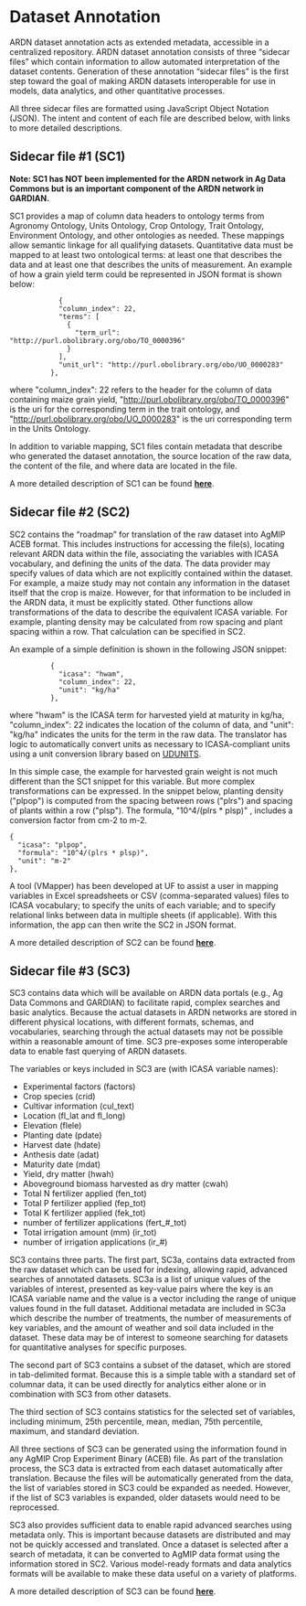 # Dataset Annotation

ARDN dataset annotation acts as extended metadata, accessible in a centralized repository. ARDN dataset annotation consists of three “sidecar files” which contain information to allow automated interpretation of the dataset contents. Generation of these annotation “sidecar files” is the first step toward the goal of making ARDN datasets interoperable for use in models, data analytics, and other quantitative processes. 

All three sidecar files are formatted using JavaScript Object Notation (JSON). The intent and content of each file are described below, with links to more detailed descriptions. 

## Sidecar file #1 (SC1) 

**Note: SC1 has NOT been implemented for the ARDN network in Ag Data Commons but is an important component of the ARDN network in GARDIAN.**

SC1 provides a map of column data headers to ontology terms from Agronomy Ontology, Units Ontology, Crop Ontology, Trait Ontology, Environment Ontology, and other ontologies as needed. These mappings allow semantic linkage for all qualifying datasets. Quantitative data must be mapped to at least two ontological terms: at least one that describes the data and at least one that describes the units of measurement. An example of how a grain yield term could be represented in JSON format is shown below:


                {
                "column_index": 22,
                "terms": [
                  {
                    "term_url": "http://purl.obolibrary.org/obo/TO_0000396"
                  }
                ], 
                "unit_url": "http://purl.obolibrary.org/obo/UO_0000283"
              },

where "column_index": 22 refers to the header for the column of data containing maize grain yield, "http://purl.obolibrary.org/obo/TO_0000396" is the uri  for the corresponding term in the trait ontology, and "http://purl.obolibrary.org/obo/UO_0000283" is the uri corresponding term in the Units Ontology. 

In addition to variable mapping, SC1 files contain metadata that describe who generated the dataset annotation, the source location of the raw data, the content of the file, and where data are located in the file. 

A more detailed description of SC1 can be found **[here](Annotation_SC1.md)**.

## Sidecar file #2 (SC2) 

SC2 contains the “roadmap” for translation of the raw dataset into AgMIP ACEB format. This includes instructions for accessing the file(s), locating relevant ARDN data within the file, associating the variables with ICASA vocabulary, and defining the units of the data. The data provider may specify values of data which are not explicitly contained within the dataset. For example, a maize study may not contain any information in the dataset itself that the crop is maize. However, for that information to be included in the ARDN data, it must be explicitly stated. Other functions allow transformations of the data to describe the equivalent ICASA variable. For example, planting density may be calculated from row spacing and plant spacing within a row. That calculation can be specified in SC2.

An example of a simple definition is shown in the following JSON snippet:


              {
                "icasa": "hwam",
                "column_index": 22,
                "unit": "kg/ha"
              },

where "hwam" is the ICASA term for harvested yield at maturity in kg/ha, "column_index": 22 indicates the location of the column of data,  and "unit": "kg/ha" indicates the units for the term in the raw data. The translator has logic to automatically convert units as necessary to ICASA-compliant units using a unit conversion library based on [UDUNITS](https://www.unidata.ucar.edu/software/udunits/udunits-2-units.html).

In this simple case, the example for harvested grain weight is not much different than the SC1 snippet for this variable. But more complex transformations can be expressed. In the snippet below, planting density ("plpop") is computed from the spacing between rows ("plrs") and spacing of plants within a row ("plsp"). The formula, "10^4/(plrs * plsp)" , includes a conversion factor from cm-2 to m-2.    

    {
      "icasa": "plpop",
      "formula": "10^4/(plrs * plsp)",
      "unit": "m-2"
    },


A tool (VMapper) has been developed at UF to assist a user in mapping variables in Excel spreadsheets or CSV (comma-separated values) files to ICASA vocabulary; to specify the units of each variable; and to specify relational links between data in multiple sheets (if applicable). With this information, the app can then write the SC2 in JSON format. 

A more detailed description of SC2 can be found **[here](Annotation_SC2.md)**.

## Sidecar file #3 (SC3) 

SC3 contains data which will be available on ARDN data portals (e.g., Ag Data Commons and GARDIAN) to facilitate rapid, complex searches and basic analytics. Because the actual datasets in ARDN networks are stored in different physical locations, with different formats, schemas, and vocabularies, searching through the actual datasets may not be possible within a reasonable amount of time. SC3 pre-exposes some interoperable data to enable fast querying of ARDN datasets.

The variables or keys included in SC3 are (with ICASA variable names):
-	Experimental factors (factors)
-	Crop species (crid)
-	Cultivar information (cul_text)
-	Location (fl_lat and  fl_long)
-	Elevation (flele)
-	Planting date (pdate)
-	Harvest date (hdate)
-	Anthesis date (adat) 
-	Maturity date (mdat)
-	Yield, dry matter (hwah)
-	Aboveground biomass harvested as dry matter (cwah) 
-	Total N fertilizer applied (fen_tot)
-	Total P fertilizer applied (fep_tot)
-	Total K fertilizer applied (fek_tot)
-	number of fertilizer applications (fert_#_tot)
-	Total irrigation amount (mm) (ir_tot)
-	number of irrigation applications (ir_#)

SC3 contains three parts. The first part, SC3a, contains data extracted from the raw dataset which can be used for indexing, allowing rapid, advanced searches of annotated datasets. SC3a is a list of unique values of the variables of interest, presented as key-value pairs where the key is an ICASA variable name and the value is a vector including the range of unique values found in the full dataset. Additional metadata are included in SC3a which describe the number of treatments, the number of measurements of key variables, and the amount of weather and soil data included in the dataset. These data may be of interest to someone searching for datasets for quantitative analyses for specific purposes. 

The second part of SC3 contains a subset of the dataset, which are stored in tab-delimited format. Because this is a simple table with a standard set of columnar data, it can be used directly for analytics either alone or in combination with SC3 from other datasets.

The third section of SC3 contains statistics for the selected set of variables, including minimum, 25th percentile, mean, median, 75th percentile, maximum, and standard deviation. 

All three sections of SC3 can be generated using the information found in any AgMIP Crop Experiment Binary (ACEB) file. As part of the translation process, the SC3 data is extracted from each dataset automatically after translation. Because the files will be automatically generated from the data, the list of variables stored in SC3 could be expanded as needed. However, if the list of SC3 variables is expanded, older datasets would need to be reprocessed. 

SC3 also provides sufficient data to enable rapid advanced searches using metadata only. This is important because datasets are distributed and may not be quickly accessed and translated. Once a dataset is selected after a search of metadata, it can be converted to AgMIP data format using the information stored in SC2. Various model-ready formats and data analytics formats will be available to make these data useful on a variety of platforms. 

A more detailed description of SC3 can be found **[here](Annotation_SC3.md)**.
